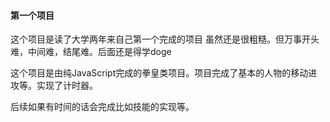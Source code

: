 #### 第一个项目

这个项目是读了大学两年来自己第一个完成的项目 虽然还是很粗糙。但万事开头难，中间难，结尾难。后面还是得学doge

这个项目是由纯JavaScript完成的拳皇类项目。项目完成了基本的人物的移动进攻等。实现了计时器。

后续如果有时间的话会完成比如技能的实现等。


